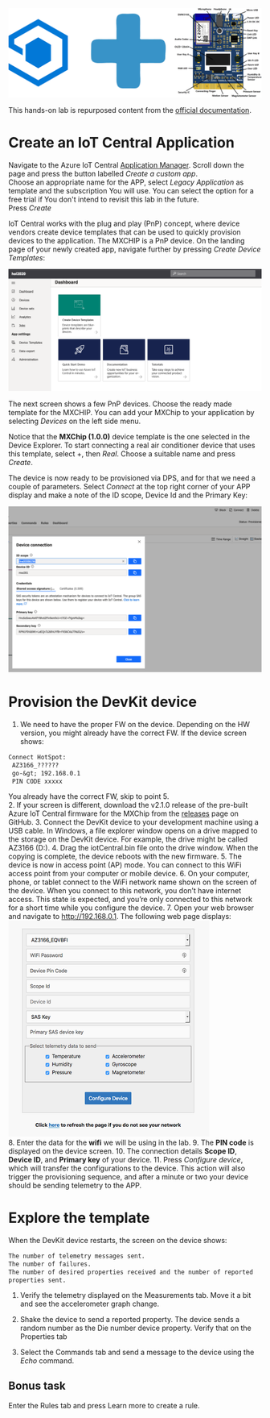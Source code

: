 ![](images/banner.png )  

This hands-on lab is repurposed content from the [official documentation](https://docs.microsoft.com/en-us/azure/iot-central/core/howto-connect-devkit).

# Create an IoT Central Application  
Navigate to the Azure IoT Central [Application Manager](https://aka.ms/iotcentral). Scroll down the page and press the button labelled _Create a custom app_.  
Choose an appropriate name for the APP, select _Legacy Application_ as template and the subscription You will use. You can select the option for a free trial if You don't intend to revisit this lab in the future.  
Press _Create_

IoT Central works with the plug and play (PnP) concept, where device vendors create device templates that can be used to quickly provision devices to the application. The MXCHIP is a PnP device. On the landing page of your newly created app, navigate further by pressing _Create Device Templates_:  

![](images/templates.png )  

The next screen shows a few PnP devices. Choose the ready made template for the MXCHIP. You can add your MXChip to your application by selecting _Devices_ on the left side menu.  

Notice that the **MXChip (1.0.0)** device template is the one selected in the Device Explorer. To start connecting a real air conditioner device that uses this template, select +, then _Real_. Choose a suitable name and press _Create_.  

The device is now ready to be provisioned via DPS, and for that we need a couple of parameters. Select _Connect_ at the top right corner of your APP display and make a note of the ID scope, Device Id and the Primary Key:

![](images/dps.png )  


# Provision the DevKit device

1. We need to have the proper FW on the device. Depending on the HW version, you might already have the correct FW. If the device screen shows: 
 
```
Connect HotSpot:
 AZ3166_??????  
 go-&gt; 192.168.0.1  
 PIN CODE xxxxx  
```  

You already have the correct FW, skip to point 5.  
2. If your screen is different, download the v2.1.0 release of the pre-built Azure IoT Central firmware for the MXChip from the [releases](https://github.com/Azure/iot-central-firmware/releases/tag/mxchip-v2.1.0) page on GitHub. 
3. Connect the DevKit device to your development machine using a USB cable. In Windows, a file explorer window opens on a drive mapped to the storage on the DevKit device. For example, the drive might be called AZ3166 (D:).
4. Drag the iotCentral.bin file onto the drive window. When the copying is complete, the device reboots with the new firmware.
5. The device is now in access point (AP) mode. You can connect to this WiFi access point from your computer or mobile device.
6. On your computer, phone, or tablet connect to the WiFi network name shown on the screen of the device. When you connect to this network, you don’t have internet access. This state is expected, and you’re only connected to this network for a short time while you configure the device.
7. Open your web browser and navigate to http://192.168.0.1. The following web page displays:
![](images/configpage.png )  
8. Enter the data for the **wifi** we will be using in the lab.
9. The **PIN code** is displayed on the device screen.
10. The connection details **Scope ID**, **Device ID**, and **Primary key** of your device.
11. Press _Configure device_, which will transfer the configurations to the device. This action will also trigger the provisioning sequence, and after a minute or two your device should be sending telemetry to the APP.

# Explore the template  

When the DevKit device restarts, the screen on the device shows:

    The number of telemetry messages sent.
    The number of failures.
    The number of desired properties received and the number of reported properties sent.

1. Verify the telemetry displayed on the Measurements  tab. Move it a bit and see the accelerometer graph change.  

2. Shake the device to send a reported property. The device sends a random number as the Die number device property. Verify that on the Properties tab

3. Select the Commands tab and send a message to the device using the _Echo_ command. 

## Bonus task

Enter the Rules tab and press Learn more to create a rule.






